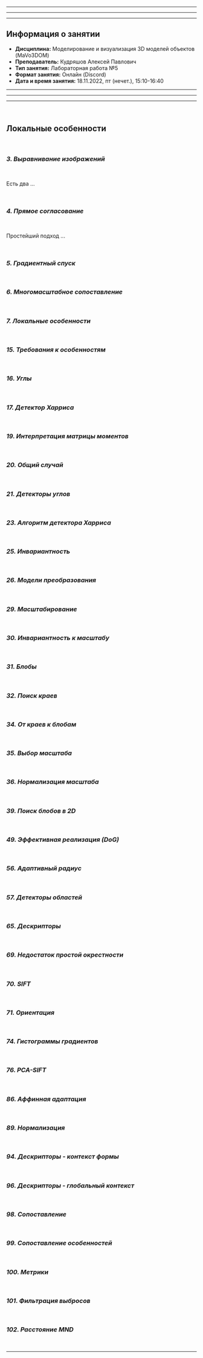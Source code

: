 ___
___
___
## Информация о занятии
- __Дисциплина:__ Моделирование и визуализация 3D моделей объектов (MaVo3DOM)
- __Преподаватель:__ Кудряшов Алексей Павлович
- __Тип занятия:__ Лабораторная работа №5
- __Формат занятия:__ Онлайн (Discord)
- __Дата и время занятия:__ 18.11.2022, пт (нечет.), 15:10-16:40
___
___
___

&nbsp;

## Локальные особенности

&nbsp;

### ___3. Выравнивание изображений___

&nbsp;

Есть два ...

&nbsp;

### ___4. Прямое согласование___

&nbsp;

Простейший подход ...

&nbsp;

### ___5. Градиентный спуск___

&nbsp;

### ___6. Многомасштабное сопоставление___

&nbsp;

### ___7. Локальные особенности___

&nbsp;

### ___15. Требования к особенностям___

&nbsp;

### ___16. Углы___

&nbsp;

### ___17. Детектор Харриса___

&nbsp;

### ___19. Интерпретация матрицы моментов___

&nbsp;

### ___20. Общий случай___

&nbsp;

### ___21. Детекторы углов___

&nbsp;

### ___23. Алгоритм детектора Харриса___

&nbsp;

### ___25. Инвариантность___

&nbsp;

### ___26. Модели преобразования___

&nbsp;

### ___29. Масштабирование___

&nbsp;

### ___30. Инвариантность к масштабу___

&nbsp;

### ___31. Блобы___

&nbsp;

### ___32. Поиск краев___

&nbsp;

### ___34. От краев к блобам___

&nbsp;

### ___35. Выбор масштаба___

&nbsp;

### ___36. Нормализация масштаба___

&nbsp;

### ___39. Поиск блобов в 2D___

&nbsp;

### ___49. Эффективная реализация (DoG)___

&nbsp;

### ___56. Адаптивный радиус___

&nbsp;

### ___57. Детекторы областей___

&nbsp;

### ___65. Дескрипторы___

&nbsp;

### ___69. Недостаток простой окрестности___

&nbsp;

### ___70. SIFT___

&nbsp;

### ___71. Ориентация___

&nbsp;

### ___74. Гистограммы градиентов___

&nbsp;

### ___76. PCA-SIFT___

&nbsp;

### ___86. Аффинная адаптация___

&nbsp;

### ___89. Нормализация___

&nbsp;

### ___94. Дескрипторы - контекст формы___

&nbsp;

### ___96. Дескрипторы - глобальный контекст___

&nbsp;

### ___98. Сопоставление___

&nbsp;

### ___99. Сопоставление особенностей___

&nbsp;

### ___100. Метрики___

&nbsp;

### ___101. Фильтрация выбросов___

&nbsp;

### ___102. Расстояние MND___

&nbsp;

___